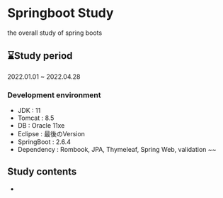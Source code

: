 # Springboot Study
the overall study of spring boots


## ⌛Study period
2022.01.01 ~ 2022.04.28


### Development environment
 - JDK : 11
 - Tomcat : 8.5
 - DB  : Oracle 11xe
 - Eclipse : 最後のVersion
 - SpringBoot  : 2.6.4
 - Dependency : Rombook, JPA, Thymeleaf, Spring Web, validation ~~
 
## Study contents
 - 
